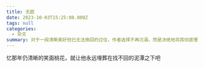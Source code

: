 ```yaml
---
title: 无题
date: 2023-10-03T15:25:08.000Z
tags: null
categories:
  - 杂文
summary: 对于一段清晰美好但已无法挽回的过往，作者选择不再沉湎，而是决绝地将其彻底埋葬，告别留恋。
---
```

忆那年仍清晰的笑面桃花，就让他永远埋葬在找不回的泥潭之下吧
